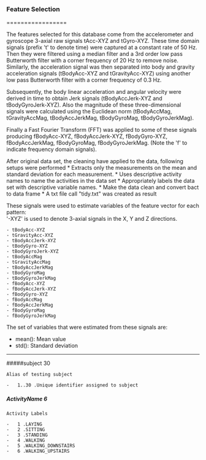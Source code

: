 ### Feature Selection 
=================

The features selected for this database come from the accelerometer and gyroscope 3-axial raw signals tAcc-XYZ and tGyro-XYZ. These time domain signals (prefix 't' to denote time) were captured at a constant rate of 50 Hz. Then they were filtered using a median filter and a 3rd order low pass Butterworth filter with a corner frequency of 20 Hz to remove noise. Similarly, the acceleration signal was then separated into body and gravity acceleration signals (tBodyAcc-XYZ and tGravityAcc-XYZ) using another low pass Butterworth filter with a corner frequency of 0.3 Hz. 

Subsequently, the body linear acceleration and angular velocity were derived in time to obtain Jerk signals (tBodyAccJerk-XYZ and tBodyGyroJerk-XYZ). Also the magnitude of these three-dimensional signals were calculated using the Euclidean norm (tBodyAccMag, tGravityAccMag, tBodyAccJerkMag, tBodyGyroMag, tBodyGyroJerkMag). 

Finally a Fast Fourier Transform (FFT) was applied to some of these signals producing fBodyAcc-XYZ, fBodyAccJerk-XYZ, fBodyGyro-XYZ, fBodyAccJerkMag, fBodyGyroMag, fBodyGyroJerkMag. (Note the 'f' to indicate frequency domain signals). 

After original data set, the cleaning have applied to the data, following setups were performed
	* Extracts only the measurements on the mean and standard deviation for each measurement. 
	* Uses descriptive activity names to name the activities in the data set
	* Appropriately labels the data set with descriptive variable names. 
	* Make the data clean and convert bact to data frame
	* A txt file call "tidy.txt" was created as result


These signals were used to estimate variables of the feature vector for each pattern:  
'-XYZ' is used to denote 3-axial signals in the X, Y and Z directions.

	- tBodyAcc-XYZ
	- tGravityAcc-XYZ
	- tBodyAccJerk-XYZ
	- tBodyGyro-XYZ
	- tBodyGyroJerk-XYZ
	- tBodyAccMag
	- tGravityAccMag
	- tBodyAccJerkMag
	- tBodyGyroMag
	- tBodyGyroJerkMag
	- fBodyAcc-XYZ
	- fBodyAccJerk-XYZ
	- fBodyGyro-XYZ
	- fBodyAccMag
	- fBodyAccJerkMag
	- fBodyGyroMag
	- fBodyGyroJerkMag

The set of variables that were estimated from these signals are: 

- mean(): Mean value
- std(): Standard deviation


---

#####subject 30

	Alias of testing subject
	
	-	1..30 .Unique identifier assigned to subject

##### ActivityName 6

	Activity Labels

	-	1 .LAYING
	-	2 .SITTING
	-	3 .STANDING
	-	4 .WALKING
	-	5 .WALKING_DOWNSTAIRS
	-	6 .WALKING_UPSTAIRS

